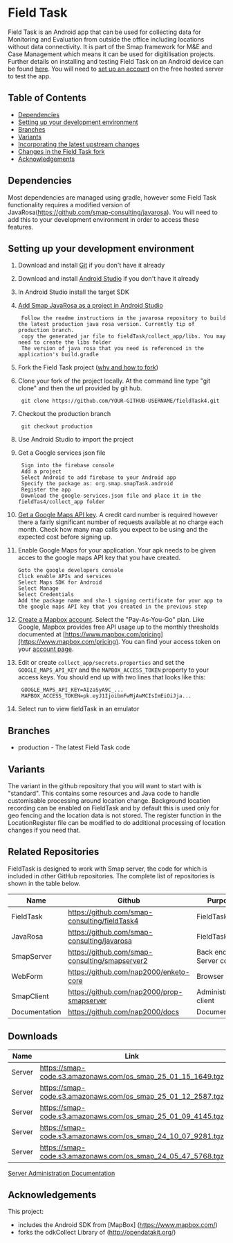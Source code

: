 # Field Task

Field Task is an Android app that can be used for collecting data for Monitoring and Evaluation from outside the office including locations without data connectivity. It is part of the Smap framework for M&E and Case Management which means it can be used for digitilisation projects.  Further details on installing and testing Field Task on an Android device can be found [here](https://www.smap.com.au/docs/fieldTask.html).  You will need to [set up an account](https://www.smap.com.au/docs/getting-started.html#create-an-account-on-the-hosted-server) on the free hosted server to test the app.
 

## Table of Contents
* [Dependencies](#dependencies)
* [Setting up your development environment](#setting-up-your-development-environment)
* [Branches](#branches)
* [Variants](#variants)
* [Incorporating the latest upstream changes](#incorporating-the-latest-upstream-changes)
* [Changes in the Field Task fork](#changes-in-the-field-task-fork)
* [Acknowledgements](#acknowledgements)

## Dependencies
Most dependencies are managed using gradle, however some Field Task functionality requires a modified version of JavaRosa(https://github.com/smap-consulting/javarosa).  You will need to add this to your development environment in order to access these features.

## Setting up your development environment

1. Download and install [Git](https://git-scm.com/downloads) if you don't have it already

1. Download and install [Android Studio](https://developer.android.com/studio/index.html) if you don't have it already

1. In Android Studio install the target SDK

1. [Add Smap JavaRosa as a project in Android Studio](https://github.com/smap-consulting/javarosa)

        Follow the readme instructions in the javarosa repository to build the latest production java rosa version. Currently tip of production branch.
        copy the generated jar file to fieldTask/collect_app/libs. You may need to create the libs folder
        The version of java rosa that you need is referenced in the application's build.gradle

1. Fork the Field Task project ([why and how to fork](https://help.github.com/articles/fork-a-repo/))

1. Clone your fork of the project locally. At the command line type "git clone" and then the url provided by git hub.

        git clone https://github.com/YOUR-GITHUB-USERNAME/fieldTask4.git
        
1. Checkout the production branch

        git checkout production

1. Use Android Studio to import the project

1. Get a Google services json file

        Sign into the firebase console
        Add a project
        Select Android to add firebase to your Android app
        Specify the package as: org.smap.smapTask.android
        Register the app 
        Download the google-services.json file and place it in the fieldTas4/collect_app folder

1. [Get a Google Maps API key](https://developers.google.com/maps/documentation/android-api/signup).  A credit card number is required however there a fairly significant number of requests available at no charge each month.  Check how many map calls you expect to be using and the expected cost before signing up.

1. Enable Google Maps for your application.  Your apk needs to be given acces to the google maps API key that you have created.

       Goto the google developers console
       Click enable APIs and services
       Select Maps SDK for Android
       Select Manage
       Select Credentials
       Add the package name and sha-1 signing certificate for your app to the google maps API key that you created in the previous step

1. [Create a Mapbox account](https://www.mapbox.com/signup/).  Select the "Pay-As-You-Go" plan.  Like Google, Mapbox provides free API usage up to the monthly thresholds documented at [https://www.mapbox.com/pricing](https://www.mapbox.com/pricing).  You can find your access token on your [account page](https://account.mapbox.com/).
 
1. Edit or create `collect_app/secrets.properties` and set the `GOOGLE_MAPS_API_KEY` and the `MAPBOX_ACCESS_TOKEN` property to your access keys.  You should end up with two    lines that looks like this:
   ```
    GOOGLE_MAPS_API_KEY=AIzaSyA9C_...
    MAPBOX_ACCESS_TOKEN=pk.eyJ1IjoibmFwMjAwMCIsImEiOiJja...
   ```
1. Select run to view fieldTask in an emulator

## Branches
* production - The latest Field Task code

## Variants
The variant in the github repository that you will want to start with is "standard".  This contains some resources and Java code to handle customisable processing around location change.  Background location recording can be enabled on FieldTask and by default this is used only for geo fencing and the location data is not stored.   The register function in the LocationRegister file can be modified to do additional processing of location changes if you need that. 

Related Repositories
--------------------

FieldTask is designed to work with Smap server, the code for which is included in other GitHub repositories.  The complete list of repositories is shown 
in the table below.

|Name          |Github                                        |Purpose    |
|------------- |--------------------------------------------- |-----------|
|FieldTask     |https://github.com/smap-consulting/fieldTask4 |FieldTask  |
|JavaRosa      |https://github.com/smap-consulting/javarosa   |FieldTask  |
|SmapServer    |https://github.com/smap-consulting/smapserver2|Back end Server code     |
|WebForm       |https://github.com/nap2000/enketo-core        |Browser client    |
|SmapClient    |https://github.com/nap2000/prop-smapserver    |Administrative client     |
|Documentation |https://github.com/nap2000/docs               |Documentation |

Downloads
---------

|Name          |Link                                                          |Version    |
|------------- |------------------------------------------------------------- |-----------|
|Server        |https://smap-code.s3.amazonaws.com/os_smap_25_01_15_1649.tgz  |25.01.15   |
|Server        |https://smap-code.s3.amazonaws.com/os_smap_25_01_12_2587.tgz  |25.01.12   |
|Server        |https://smap-code.s3.amazonaws.com/os_smap_25_01_09_4145.tgz  |25.01.09   |
|Server        |https://smap-code.s3.amazonaws.com/os_smap_24_10_07_9281.tgz  |24.10.07   |
|Server        |https://smap-code.s3.amazonaws.com/os_smap_24_05_47_5768.tgz  |24.05.47   |


[Server Administration Documentation](https://www.smap.com.au/docs/server-admin.html)

Acknowledgements
----------------

This project:
* includes the Android SDK from [MapBox] (https://www.mapbox.com/)
* forks the odkCollect Library of (http://opendatakit.org/)
